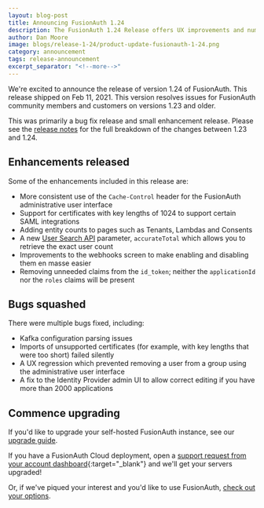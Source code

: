 ```yaml
---
layout: blog-post
title: Announcing FusionAuth 1.24
description: The FusionAuth 1.24 Release offers UX improvements and numerous bug fixes.
author: Dan Moore
image: blogs/release-1-24/product-update-fusionauth-1-24.png
category: announcement
tags: release-announcement
excerpt_separator: "<!--more-->"
---
```


We're excited to announce the release of version 1.24 of FusionAuth. This release shipped on Feb 11, 2021. This version resolves issues for FusionAuth community members and customers on versions 1.23 and older.

<!--more-->

This was primarily a bug fix release and small enhancement release. Please see the [release notes](/docs/v1/tech/release-notes#version-1-24-0) for the full breakdown of the changes between 1.23 and 1.24. 

## Enhancements released

Some of the enhancements included in this release are:

* More consistent use of the `Cache-Control` header for the FusionAuth administrative user interface
* Support for certificates with key lengths of 1024 to support certain SAML integrations
* Adding entity counts to pages such as Tenants, Lambdas and Consents
* A new [User Search API](/docs/v1/tech/apis/users#search-for-users) parameter, `accurateTotal` which allows you to retrieve the exact user count
* Improvements to the webhooks screen to make enabling and disabling them en masse easier
* Removing unneeded claims from the `id_token`; neither the `applicationId` nor the `roles` claims will be present

## Bugs squashed

There were multiple bugs fixed, including:

* Kafka configuration parsing issues
* Imports of unsupported certificates (for example, with key lengths that were too short) failed silently
* A UX regression which prevented removing a user from a group using the administrative user interface
* A fix to the Identity Provider admin UI to allow correct editing if you have more than 2000 applications

## Commence upgrading

If you'd like to upgrade your self-hosted FusionAuth instance, see our [upgrade guide](/docs/v1/tech/admin-guide/upgrade). 

If you have a FusionAuth Cloud deployment, open a [support request from your account dashboard](https://account.fusionauth.io/account/support/){:target="_blank"} and we'll get your servers upgraded! 

Or, if we've piqued your interest and you'd like to use FusionAuth, [check out your options](/pricing).
